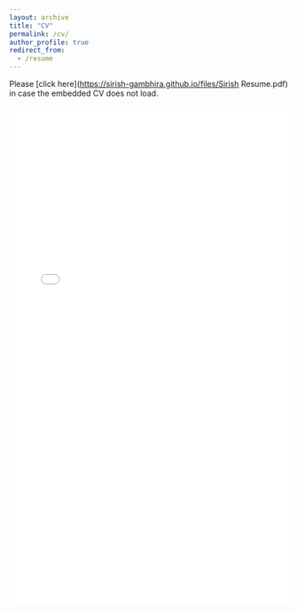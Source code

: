 ```yaml
---
layout: archive
title: "CV"
permalink: /cv/
author_profile: true
redirect_from:
  - /resume
---
```


Please [click here](https://sirish-gambhira.github.io/files/Sirish Resume.pdf) in case the embedded CV does not load.  
<iframe width="100%" height="900px" frameborder="0" scrolling="yes" class="embed-responsive-item" src="/files/Sirish Resume.pdf" allowfullscreen></iframe>